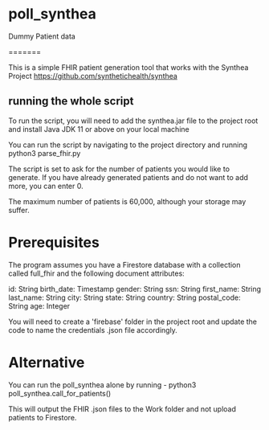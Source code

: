 # poll_synthea
Dummy Patient data 

=======

This is a simple FHIR patient generation tool that works with the Synthea Project https://github.com/synthetichealth/synthea

## running the whole script

To run the script, you will need to add the synthea.jar file to the project root and install Java JDK 11 or above on your local machine

You can run the script by navigating to the project directory and running  python3 parse_fhir.py

The script is set to ask for the number of patients you would like to generate. If you have already generated patients and do not want to add more, you can enter 0.

The maximum number of patients is 60,000, although your storage may suffer.

# Prerequisites
The program assumes you have a Firestore database with a collection called full_fhir and the following document attributes:

id: String
birth_date: Timestamp
gender: String
ssn: String
first_name: String
last_name: String
city: String
state: String
country: String
postal_code: String
age: Integer

You will need to create a 'firebase' folder in the project root and update the code to name the credentials .json file accordingly.

# Alternative
You can run the poll_synthea alone by running - python3 poll_synthea.call_for_patients()

This will output the FHIR .json files to the Work folder and not upload patients to Firestore.

